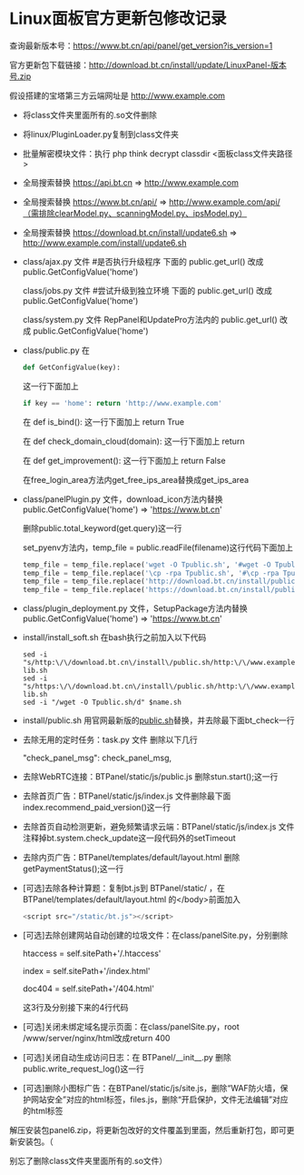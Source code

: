 # Linux面板官方更新包修改记录

查询最新版本号：https://www.bt.cn/api/panel/get_version?is_version=1

官方更新包下载链接：http://download.bt.cn/install/update/LinuxPanel-版本号.zip

假设搭建的宝塔第三方云端网址是 http://www.example.com

- 将class文件夹里面所有的.so文件删除

- 将linux/PluginLoader.py复制到class文件夹

- 批量解密模块文件：执行 php think decrypt classdir <面板class文件夹路径>

- 全局搜索替换 https://api.bt.cn => http://www.example.com

- 全局搜索替换 https://www.bt.cn/api/ => http://www.example.com/api/（需排除clearModel.py、scanningModel.py、ipsModel.py）

- 全局搜索替换 https://download.bt.cn/install/update6.sh => http://www.example.com/install/update6.sh

- class/ajax.py 文件 \#是否执行升级程序 下面的 public.get_url() 改成 public.GetConfigValue('home')

  class/jobs.py 文件 \#尝试升级到独立环境 下面的 public.get_url() 改成 public.GetConfigValue('home')

  class/system.py 文件 RepPanel和UpdatePro方法内的 public.get_url() 改成 public.GetConfigValue('home')

- class/public.py 在 

  ```python
  def GetConfigValue(key):
  ```

  这一行下面加上

  ```python
  if key == 'home': return 'http://www.example.com'
  ```

  在 def is_bind(): 这一行下面加上 return True

  在 def check_domain_cloud(domain): 这一行下面加上 return

  在 def get_improvement(): 这一行下面加上 return False

  在free_login_area方法内get_free_ips_area替换成get_ips_area

- class/panelPlugin.py 文件，download_icon方法内替换 public.GetConfigValue('home') => 'https://www.bt.cn'

  删除public.total_keyword(get.query)这一行

  set_pyenv方法内，temp_file = public.readFile(filename)这行代码下面加上

  ```python
  temp_file = temp_file.replace('wget -O Tpublic.sh', '#wget -O Tpublic.sh')
  temp_file = temp_file.replace('\cp -rpa Tpublic.sh', '#\cp -rpa Tpublic.sh')
  temp_file = temp_file.replace('http://download.bt.cn/install/public.sh', 'http://www.example.com/install/public.sh')
  temp_file = temp_file.replace('https://download.bt.cn/install/public.sh', 'http://www.example.com/install/public.sh')
  ```

- class/plugin_deployment.py 文件，SetupPackage方法内替换 public.GetConfigValue('home') => 'https://www.bt.cn'

- install/install_soft.sh 在bash执行之前加入以下代码

  ```shell
  sed -i "s/http:\/\/download.bt.cn\/install\/public.sh/http:\/\/www.example.com\/install\/public.sh/" lib.sh
  sed -i "s/https:\/\/download.bt.cn\/install\/public.sh/http:\/\/www.example.com\/install\/public.sh/" lib.sh
  sed -i "/wget -O Tpublic.sh/d" $name.sh
  ```
  
- install/public.sh 用官网最新版的[public.sh](http://download.bt.cn/install/public.sh)替换，并去除最下面bt_check一行

- 去除无用的定时任务：task.py 文件  删除以下几行

  "check_panel_msg": check_panel_msg,

- 去除WebRTC连接：BTPanel/static/js/public.js  删除stun.start();这一行

- 去除首页广告：BTPanel/static/js/index.js 文件删除最下面index.recommend_paid_version()这一行

- 去除首页自动检测更新，避免频繁请求云端：BTPanel/static/js/index.js 文件注释掉bt.system.check_update这一段代码外的setTimeout

- 去除内页广告：BTPanel/templates/default/layout.html 删除getPaymentStatus();这一行

- [可选]去除各种计算题：复制bt.js到 BTPanel/static/ ，在 BTPanel/templates/default/layout.html 的\</body\>前面加入

  ```javascript
  <script src="/static/bt.js"></script>
  ```

- [可选]去除创建网站自动创建的垃圾文件：在class/panelSite.py，分别删除

  htaccess = self.sitePath+'/.htaccess'

  index = self.sitePath+'/index.html'

  doc404 = self.sitePath+'/404.html'

  这3行及分别接下来的4行代码

- [可选]关闭未绑定域名提示页面：在class/panelSite.py，root /www/server/nginx/html改成return 400

- [可选]关闭自动生成访问日志：在 BTPanel/\_\_init\_\_.py  删除public.write_request_log()这一行

- [可选]删除小图标广告：在BTPanel/static/js/site.js，删除“WAF防火墙，保护网站安全”对应的html标签，files.js，删除“开启保护，文件无法编辑”对应的html标签


解压安装包panel6.zip，将更新包改好的文件覆盖到里面，然后重新打包，即可更新安装包。（

别忘了删除class文件夹里面所有的.so文件）

